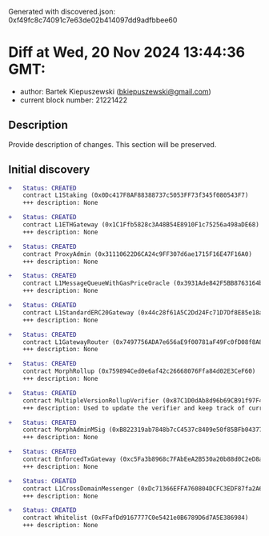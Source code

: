 Generated with discovered.json: 0xf49fc8c74091c7e63de02b414097dd9adfbbee60

# Diff at Wed, 20 Nov 2024 13:44:36 GMT:

- author: Bartek Kiepuszewski (<bkiepuszewski@gmail.com>)
- current block number: 21221422

## Description

Provide description of changes. This section will be preserved.

## Initial discovery

```diff
+   Status: CREATED
    contract L1Staking (0x0Dc417F8AF88388737c5053FF73f345f080543F7)
    +++ description: None
```

```diff
+   Status: CREATED
    contract L1ETHGateway (0x1C1Ffb5828c3A48B54E8910F1c75256a498aDE68)
    +++ description: None
```

```diff
+   Status: CREATED
    contract ProxyAdmin (0x31110622D6CA24c9FF307d6ae1715F16E47F16A0)
    +++ description: None
```

```diff
+   Status: CREATED
    contract L1MessageQueueWithGasPriceOracle (0x3931Ade842F5BB8763164bDd81E5361DcE6cC1EF)
    +++ description: None
```

```diff
+   Status: CREATED
    contract L1StandardERC20Gateway (0x44c28f61A5C2Dd24Fc71D7Df8E85e18af4ab2Bd8)
    +++ description: None
```

```diff
+   Status: CREATED
    contract L1GatewayRouter (0x7497756ADA7e656aE9f00781aF49Fc0fD08f8A8a)
    +++ description: None
```

```diff
+   Status: CREATED
    contract MorphRollup (0x759894Ced0e6af42c26668076Ffa84d02E3CeF60)
    +++ description: None
```

```diff
+   Status: CREATED
    contract MultipleVersionRollupVerifier (0x87C1D0dAb8d96b69CB91f97F4135E3ed5A49DCF6)
    +++ description: Used to update the verifier and keep track of current and old versions.
```

```diff
+   Status: CREATED
    contract MorphAdminMSig (0xB822319ab7848b7cC4537c8409e50f85BFb04377)
    +++ description: None
```

```diff
+   Status: CREATED
    contract EnforcedTxGateway (0xc5Fa3b8968c7FAbEeA2B530a20b88d0C2eD8abb7)
    +++ description: None
```

```diff
+   Status: CREATED
    contract L1CrossDomainMessenger (0xDc71366EFFA760804DCFC3EDF87fa2A6f1623304)
    +++ description: None
```

```diff
+   Status: CREATED
    contract Whitelist (0xFFafDd9167777C0e5421e0B6789D6d7A5E386984)
    +++ description: None
```
